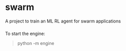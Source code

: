 # swarm
A project to train an ML RL agent for swarm applications

###
To start the engine:

>python -m engine